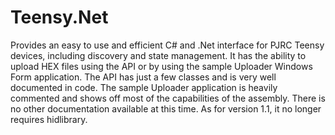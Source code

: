 # Teensy.Net
Provides an easy to use and efficient C# and .Net interface for PJRC Teensy devices, including discovery and state management. It has the ability to upload HEX files using the API or by using the sample Uploader Windows Form application. The API has just a few classes and is very well documented in code. The sample Uploader application is heavily commented and shows off most of the capabilities of the assembly. There is no other documentation available at this time. As for version 1.1, it no longer requires hidlibrary.
